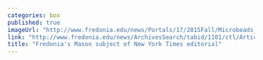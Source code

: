 ```yaml
---
categories: box
published: true
imageUrl: "http://www.fredonia.edu/news/Portals/17/2015Fall/Microbeads_Penny.png"
link: "http://www.fredonia.edu/news/ArchivesSearch/tabid/1101/ctl/ArticleView/mid/1878/articleId/5487/Fredonias_Mason_the_subject_of_New_York_Times_editorial.aspx"
title: "Fredonia's Mason subject of New York Times editorial"
---
```


